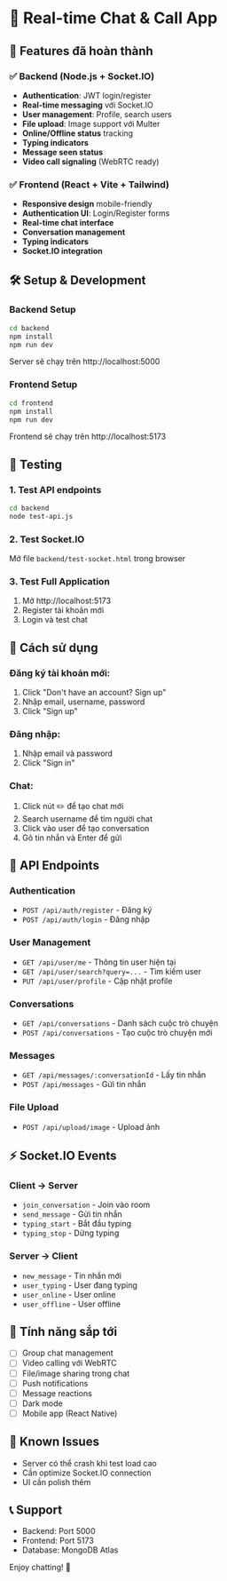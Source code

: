 # 💬 Real-time Chat & Call App

## 🚀 Features đã hoàn thành

### ✅ Backend (Node.js + Socket.IO)
- **Authentication**: JWT login/register
- **Real-time messaging** với Socket.IO
- **User management**: Profile, search users
- **File upload**: Image support với Multer
- **Online/Offline status** tracking
- **Typing indicators**
- **Message seen status**
- **Video call signaling** (WebRTC ready)

### ✅ Frontend (React + Vite + Tailwind)
- **Responsive design** mobile-friendly
- **Authentication UI**: Login/Register forms
- **Real-time chat interface**
- **Conversation management**
- **Typing indicators**
- **Socket.IO integration**

## 🛠️ Setup & Development

### Backend Setup
```bash
cd backend
npm install
npm run dev
```
Server sẽ chạy trên http://localhost:5000

### Frontend Setup
```bash
cd frontend
npm install
npm run dev
```
Frontend sẽ chạy trên http://localhost:5173

## 🧪 Testing

### 1. Test API endpoints
```bash
cd backend
node test-api.js
```

### 2. Test Socket.IO
Mở file `backend/test-socket.html` trong browser

### 3. Test Full Application
1. Mở http://localhost:5173
2. Register tài khoản mới
3. Login và test chat

## 📱 Cách sử dụng

### Đăng ký tài khoản mới:
1. Click "Don't have an account? Sign up"
2. Nhập email, username, password
3. Click "Sign up"

### Đăng nhập:
1. Nhập email và password
2. Click "Sign in"

### Chat:
1. Click nút ✏️ để tạo chat mới
2. Search username để tìm người chat
3. Click vào user để tạo conversation
4. Gõ tin nhắn và Enter để gửi

## 🔧 API Endpoints

### Authentication
- `POST /api/auth/register` - Đăng ký
- `POST /api/auth/login` - Đăng nhập

### User Management
- `GET /api/user/me` - Thông tin user hiện tại
- `GET /api/user/search?query=...` - Tìm kiếm user
- `PUT /api/user/profile` - Cập nhật profile

### Conversations
- `GET /api/conversations` - Danh sách cuộc trò chuyện
- `POST /api/conversations` - Tạo cuộc trò chuyện mới

### Messages
- `GET /api/messages/:conversationId` - Lấy tin nhắn
- `POST /api/messages` - Gửi tin nhắn

### File Upload
- `POST /api/upload/image` - Upload ảnh

## ⚡ Socket.IO Events

### Client → Server
- `join_conversation` - Join vào room
- `send_message` - Gửi tin nhắn
- `typing_start` - Bắt đầu typing
- `typing_stop` - Dừng typing

### Server → Client
- `new_message` - Tin nhắn mới
- `user_typing` - User đang typing
- `user_online` - User online
- `user_offline` - User offline

## 🎯 Tính năng sắp tới
- [ ] Group chat management
- [ ] Video calling với WebRTC
- [ ] File/image sharing trong chat
- [ ] Push notifications
- [ ] Message reactions
- [ ] Dark mode
- [ ] Mobile app (React Native)

## 🐛 Known Issues
- Server có thể crash khi test load cao
- Cần optimize Socket.IO connection
- UI cần polish thêm

## 📞 Support
- Backend: Port 5000
- Frontend: Port 5173
- Database: MongoDB Atlas

Enjoy chatting! 🎉
